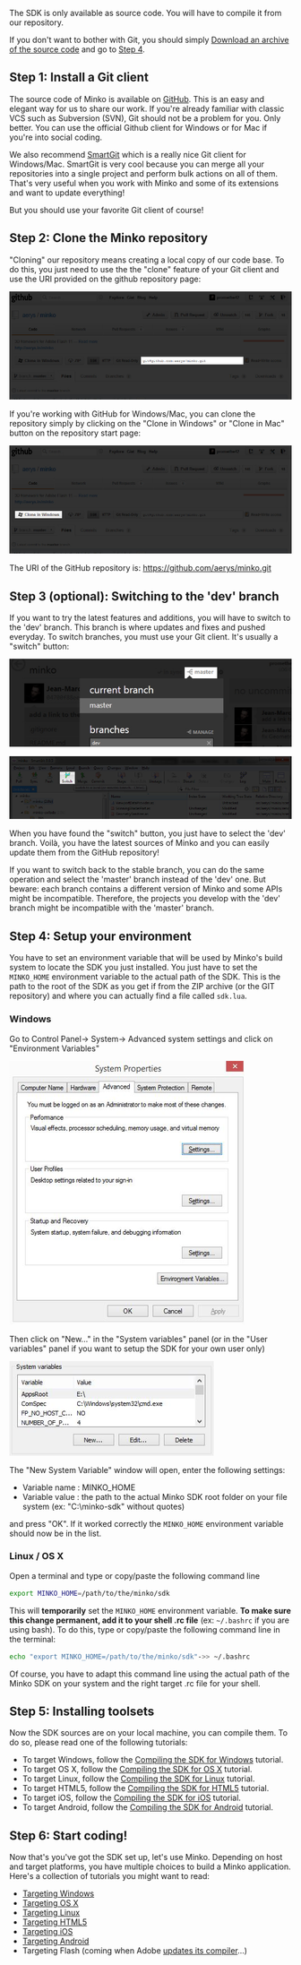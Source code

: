 The SDK is only available as source code. You will have to compile it from our repository.

If you don't want to bother with Git, you should simply [Download an archive of the source code](https://github.com/aerys/minko/releases) and go to [Step 4](Installing_the_SDK.md#step-4-setup-your-environment).

Step 1: Install a Git client
----------------------------
The source code of Minko is available on [GitHub](https://github.com). This is an easy and elegant way for us to share our work. If you're already familiar with classic VCS such as Subversion (SVN), Git should not be a problem for you. Only better. You can use the official Github client for Windows or for Mac if you're into social coding.

We also recommend [SmartGit](http://www.syntevo.com/smartgit/download.html) which is a really nice Git client for Windows/Mac. SmartGit is very cool because you can merge all your repositories into a single project and perform bulk actions on all of them. That's very useful when you work with Minko and some of its extensions and want to update everything!

But you should use your favorite Git client of course!

Step 2: Clone the Minko repository
----------------------------------

"Cloning" our repository means creating a local copy of our code base. To do this, you just need to use the the "clone" feature of your Git client and use the URI provided on the github repository page:

![](../../doc/image/Minko_github_uri.jpg "../../doc/image/Minko_github_uri.jpg")

If you're working with GitHub for Windows/Mac, you can clone the repository simply by clicking on the "Clone in Windows" or "Clone in Mac" button on the repository start page:

![](../../doc/image/Minko_github_clone.jpg "../../doc/image/Minko_github_clone.jpg")

The URI of the GitHub repository is: https://github.com/aerys/minko.git

Step 3 (optional): Switching to the 'dev' branch
------------------------------------------------

If you want to try the latest features and additions, you will have to switch to the 'dev' branch. This branch is where updates and fixes and pushed everyday. To switch branches, you must use your Git client. It's usually a "switch" button:

![Switching branches with GitHub for Windows / OS X](../../doc/image/Aerys_minko_github1.jpg "Switching branches with GitHub for Windows / OS X")

![Switching branches with SmartGit](../../doc/image/Aerys_minko_smartgit1.jpg "Switching branches with SmartGit")

When you have found the "switch" button, you just have to select the 'dev' branch. Voilà, you have the latest sources of Minko and you can easily update them from the GitHub repository!

If you want to switch back to the stable branch, you can do the same operation and select the 'master' branch instead of the 'dev' one. But beware: each branch contains a different version of Minko and some APIs might be incompatible. Therefore, the projects you develop with the 'dev' branch might be incompatible with the 'master' branch.

Step 4: Setup your environment
------------------------------

You have to set an environment variable that will be used by Minko's build system to locate the SDK you just installed. You just have to set the `MINKO_HOME` environment variable to the actual path of the SDK. This is the path to the root of the SDK as you get if from the ZIP archive (or the GIT repository) and where you can actually find a file called `sdk.lua`.

### Windows

Go to Control Panel-> System-> Advanced system settings and click on "Environment Variables"

![](../../doc/image/Minko_win_env_variables.jpg "../../doc/image/Minko_win_env_variables.jpg")

Then click on "New..." in the "System variables" panel (or in the "User variables" panel if you want to setup the SDK for your own user only)

![](../../doc/image/Minko_win_new_env_variable.jpg "../../doc/image/Minko_win_new_env_variable.jpg")

The "New System Variable" window will open, enter the following settings:

-   Variable name : MINKO_HOME
-   Variable value : the path to the actual Minko SDK root folder on your file system (ex: "C:\minko-sdk" without quotes)

and press "OK". If it worked correctly the `MINKO_HOME` environment variable should now be in the list.

### Linux / OS X

Open a terminal and type or copy/paste the following command line

```bash
export MINKO_HOME=/path/to/the/minko/sdk 
```


This will **temporarily** set the `MINKO_HOME` environment variable. **To make sure this change permanent, add it to your shell .rc file** (ex: `~/.bashrc` if you are using bash). To do this, type or copy/paste the following command line in the terminal:

```bash
echo "export MINKO_HOME=/path/to/the/minko/sdk"->> ~/.bashrc 
```


Of course, you have to adapt this command line using the actual path of the Minko SDK on your system and the right target .rc file for your shell.

Step 5: Installing toolsets
---------------------------
Now the SDK sources are on your local machine, you can compile them. To do so, please read one of the following tutorials:

-   To target Windows, follow the [Compiling the SDK for Windows](../tutorial/Compiling_the_SDK_for_Windows.md) tutorial.
-   To target OS X, follow the [Compiling the SDK for OS X](../tutorial/Compiling_the_SDK_for_OS_X.md) tutorial.
-   To target Linux, follow the [Compiling the SDK for Linux](../tutorial/Compiling_the_SDK_for_Linux.md) tutorial.
-   To target HTML5, follow the [Compiling the SDK for HTML5](../tutorial/Compiling_the_SDK_for_HTML5.md) tutorial.
-   To target iOS, follow the [Compiling the SDK for iOS](../tutorial/Compiling_the_SDK_for_iOS.md) tutorial.
-   To target Android, follow the [Compiling the SDK for Android](../tutorial/Compiling_the_SDK_for_Android.md) tutorial.

Step 6: Start coding!
---------------------
Now that's you've got the SDK set up, let's use Minko. Depending on host and target platforms, you have multiple choices to build a Minko application. Here's a collection of tutorials you might want to read:

-   [Targeting Windows](../tutorial/Targeting_Windows.md)
-   [Targeting OS X](../tutorial/Targeting_OS_X.md)
-   [Targeting Linux](../tutorial/Targeting_Linux.md)
-   [Targeting HTML5](../tutorial/Targeting_HTML5.md)
-   [Targeting iOS](../tutorial/Targeting_iOS.md)
-   [Targeting Android](../tutorial/Targeting_Android.md)
-   Targeting Flash (coming when Adobe [updates its compiler](https://github.com/adobe-flash/crossbridge/issues/28)...)

